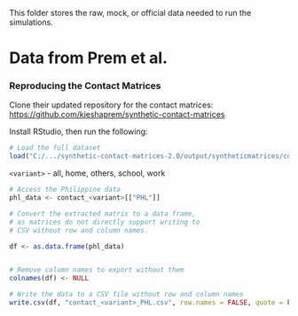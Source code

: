 This folder stores the raw, mock, or official data needed to run the simulations.

# Data from Prem et al.
### Reproducing the Contact Matrices

Clone their updated repository for the contact matrices: https://github.com/kieshaprem/synthetic-contact-matrices

Install RStudio, then run the following:

```R
# Load the full dataset
load("C:/.../synthetic-contact-matrices-2.0/output/syntheticmatrices/contact_<variant>.rdata")
```

`<variant>` - all, home, others, school, work

```R
# Access the Philippine data
phl_data <- contact_<variant>[["PHL"]]

# Convert the extracted matrix to a data frame,
# as matrices do not directly support writing to
# CSV without row and column names.

df <- as.data.frame(phl_data)


# Remove column names to export without them
colnames(df) <- NULL

# Write the data to a CSV file without row and column names
write.csv(df, "contact_<variant>_PHL.csv", row.names = FALSE, quote = FALSE)

```